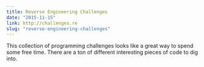 ```yaml
---
title: Reverse Engineering Challenges
date: "2015-11-15"
link: http://challenges.re
slug: "reverse-engineering-challenges"
---
```


This collection of programming challenges looks like a great way to spend some free time. There are a ton of different interesting pieces of code to dig into.
